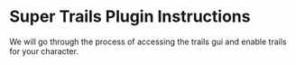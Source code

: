 # Super Trails Plugin Instructions
We will go through the process of accessing the trails gui and enable trails for your character. 
